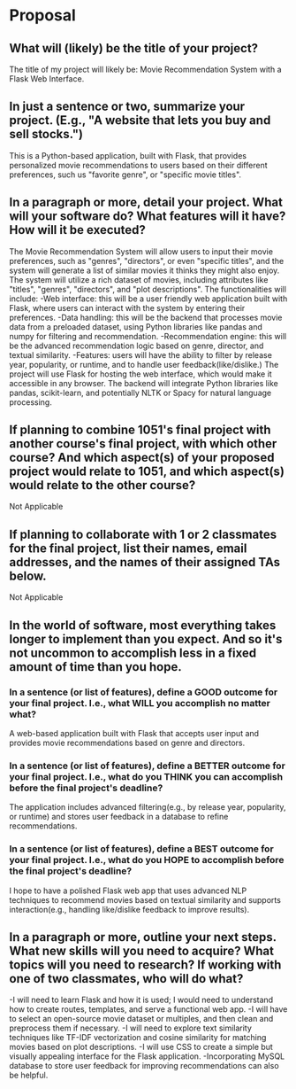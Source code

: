 # Proposal

## What will (likely) be the title of your project?

The title of my project will likely be: Movie Recommendation System with a Flask Web Interface.

## In just a sentence or two, summarize your project. (E.g., "A website that lets you buy and sell stocks.")

This is a Python-based application, built with Flask, that provides personalized movie recommendations to users based on their different preferences, such us "favorite genre", or "specific movie titles".

## In a paragraph or more, detail your project. What will your software do? What features will it have? How will it be executed?

The Movie Recommendation System will allow users to input their movie preferences, such as "genres", "directors", or even "specific titles", and the system will generate a list of similar movies it thinks they might also enjoy. The system will utilize a rich dataset of movies, including attributes like "titles", "genres", "directors", and "plot descriptions".
The functionalities will include:
-Web interface: this will be a user friendly web application built with Flask, where users can interact with the system by entering their preferences.
-Data handling: this will be the backend that processes movie data from a preloaded dataset, using Python libraries like pandas and numpy for filtering and recommendation.
-Recommendation engine: this will be the advanced recommendation logic based on genre, director, and textual similarity.
-Features: users will have the ability to filter by release year, popularity, or runtime, and to handle user feedback(like/dislike.)
The project will use Flask for hosting the web interface, which would make it accessible in any browser. The backend will integrate Python libraries like pandas, scikit-learn, and potentially NLTK or Spacy for natural language processing.

## If planning to combine 1051's final project with another course's final project, with which other course? And which aspect(s) of your proposed project would relate to 1051, and which aspect(s) would relate to the other course?

Not Applicable

## If planning to collaborate with 1 or 2 classmates for the final project, list their names, email addresses, and the names of their assigned TAs below.

Not Applicable

## In the world of software, most everything takes longer to implement than you expect. And so it's not uncommon to accomplish less in a fixed amount of time than you hope.

### In a sentence (or list of features), define a GOOD outcome for your final project. I.e., what WILL you accomplish no matter what?

A web-based application built with Flask that accepts user input and provides movie recommendations based on genre and directors.

### In a sentence (or list of features), define a BETTER outcome for your final project. I.e., what do you THINK you can accomplish before the final project's deadline?

The application includes advanced filtering(e.g., by release year, popularity, or runtime) and stores user feedback in a database to refine recommendations.

### In a sentence (or list of features), define a BEST outcome for your final project. I.e., what do you HOPE to accomplish before the final project's deadline?

I hope to have a polished Flask web app that uses advanced NLP techniques to recommend movies based on textual similarity and supports interaction(e.g., handling like/dislike feedback to improve results).

## In a paragraph or more, outline your next steps. What new skills will you need to acquire? What topics will you need to research? If working with one of two classmates, who will do what?

-I will need to learn Flask and how it is used; I would need to understand how to create routes, templates, and serve a functional web app.
-I will have to select an open-source movie dataset or multiples, and then clean and preprocess them if necessary.
-I will need to explore text similarity techniques like TF-IDF vectorization and cosine similarity for matching movies based on plot descriptions.
-I will use CSS to create a simple but visually appealing interface for the Flask application.
-Incorporating MySQL database to store user feedback for improving recommendations can also be helpful.
